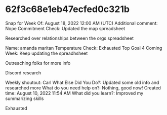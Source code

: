 # 62f3c68e1eb47ecfed0c321b

Snap for Week Of: August 18, 2022 12:00 AM (UTC)
Additional comment: Nope
Commitment Check: Updated the map spreadsheet

Researched over relationships between the orgs spreadsheet


Name: amanda maritan
Temperature Check: Exhausted
Top Goal 4 Coming Week: Keep updating the spreadhsheet

Outreaching folks for more info

Discord research 



Weekly shoutout: Carl
What Else Did You Do?: Updated some old info and researched more
What do you need help on?: Nothing, good now!
Created time: August 10, 2022 11:54 AM
What did you learn?: Improved my summarizing skills

Exhausted